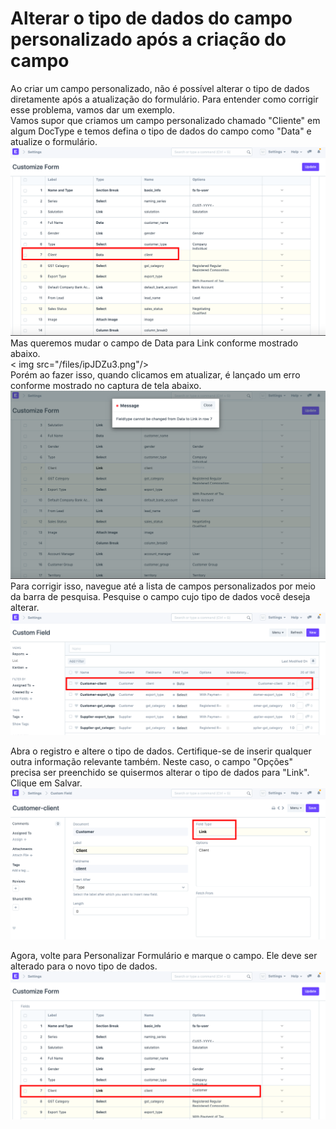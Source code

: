 # Alterar o tipo de dados do campo personalizado após a criação do campo


Ao criar um campo personalizado, não é possível alterar o tipo de dados diretamente após a atualização do formulário. Para entender como corrigir esse problema, vamos dar um exemplo.  
Vamos supor que criamos um campo personalizado chamado "Cliente" em algum DocType e temos defina o tipo de dados do campo como "Data" e atualize o formulário.  
![](/files/oC1x4VU.png)  
Mas queremos mudar o campo de Data para Link conforme mostrado abaixo.  
< img src="/files/ipJDZu3.png"/>  
Porém ao fazer isso, quando clicamos em atualizar, é lançado um erro conforme mostrado no captura de tela abaixo.  
![](/files/j6CBjuB.png)  
 Para corrigir isso, navegue até a lista de campos personalizados por meio da barra de pesquisa. Pesquise o campo cujo tipo de dados você deseja alterar.  
![](/files/BzHBToc.png)   
  
Abra o registro e altere o tipo de dados. Certifique-se de inserir qualquer outra informação relevante também. Neste caso, o campo "Opções" precisa ser preenchido se quisermos alterar o tipo de dados para "Link". Clique em Salvar.  
![](/files/feW55Of.png)  
  
Agora, volte para Personalizar Formulário e marque o campo. Ele deve ser alterado para o novo tipo de dados.  
![](/files/K9EkoHp.png)  
